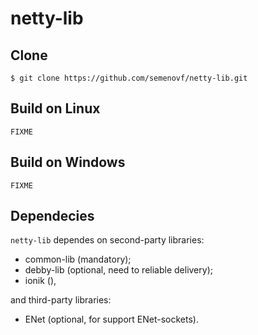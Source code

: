 # netty-lib

## Clone
```
$ git clone https://github.com/semenovf/netty-lib.git
```

 ## Build on Linux
```
FIXME
```

## Build on Windows
```
FIXME
```

## Dependecies

`netty-lib` dependes on second-party libraries:
- common-lib (mandatory);
- debby-lib (optional, need to reliable delivery);
- ionik (),

and third-party libraries:
- ENet (optional, for support ENet-sockets).

